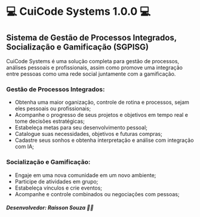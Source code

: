 # 💻 CuiCode Systems 1.0.0 💻

## Sistema de Gestão de Processos Integrados, Socialização e Gamificação (SGPISG)

CuiCode Systems é uma solução completa para gestão de processos, análises pessoais e profissionais, assim como promove uma integração entre pessoas como uma rede social juntamente com a gamificação.

### Gestão de Processos Integrados:

- Obtenha uma maior oganização, controle de rotina e processos, sejam eles pessoais ou profissionais;
- Acompanhe o progresso de seus projetos e objetivos em tempo real e tome decisões estratégicas;
- Estabeleça metas para seu desenvolvimento pessoal;
- Catalogue suas necessidades, objetivos e futuras compras;
- Cadastre seus sonhos e obtenha interpretação e análise com integração com IA;

### Socialização e Gamificação:

- Engaje em uma nova comunidade em um novo ambiente;
- Participe de atividades em grupo;
- Estabeleça vínculos e crie eventos;
- Acompanhe e controle combinados ou negociações com pessoas;

##### Desenvolvedor: *Raisson Souza* 👨‍💻